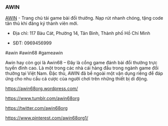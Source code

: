 ### AWIN

[AWIN](https://awin168.org/) - Trang chủ tải game bài đổi thưởng. Nạp rút nhanh chóng, tặng code tân thủ khi đăng ký thành viên mới.

- Địa chỉ: 117 Bàu Cát, Phường 14, Tân Bình, Thành phố Hồ Chí Minh

- SĐT: 0969456999

 #awin #awin68 #gameawin

Awin hay còn gọi là Awin68 – Đây là cổng game đánh bài đổi thưởng trực tuyến đỉnh cao. Là một trong các nhà cái hàng đầu trong ngành game đổi thưởng tại Việt Nam. Đặc thù, AWIN đã bề ngoài một vận dụng riêng để đáp ứng cho nhu cầu cá cược của người chơi trên những thiết bị di động.

https://awin68org.wordpress.com/

https://www.tumblr.com/awin68org

https://twitter.com/awin68org

https://www.pinterest.com/awin68org1/
